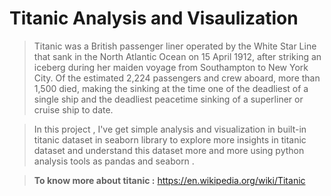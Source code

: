 # **Titanic Analysis and Visaulization**

> Titanic was a British passenger liner operated by the White Star Line that sank in the North Atlantic Ocean on 15 April 1912, after striking an iceberg during her maiden voyage from Southampton to New York City. Of the estimated 2,224 passengers and crew aboard, more than 1,500 died, making the sinking at the time one of the deadliest of a single ship and the deadliest peacetime sinking of a superliner or cruise ship to date.

> In this project , I've get simple analysis and visualization in built-in titanic dataset in seaborn library to explore more insights in titanic dataset and understand this dataset more and more using python analysis tools as pandas and seaborn .

>  **To know more about titanic :** https://en.wikipedia.org/wiki/Titanic


